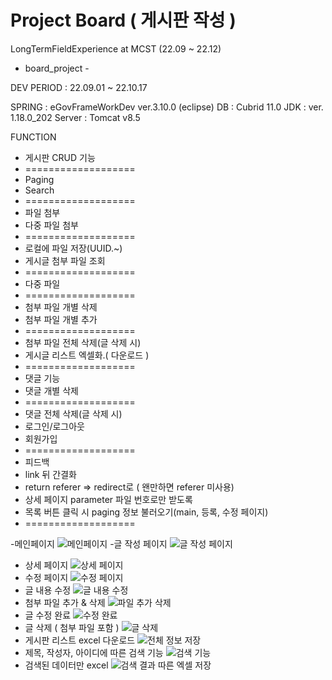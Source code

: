 
# Project Board ( 게시판 작성 )

LongTermFieldExperience at MCST (22.09 ~ 22.12)

- board_project -

DEV PERIOD : 22.09.01 ~ 22.10.17

SPRING : eGovFrameWorkDev ver.3.10.0 (eclipse)
DB : Cubrid 11.0
JDK : ver. 1.18.0_202
Server : Tomcat v8.5

FUNCTION
+ 게시판 CRUD 기능
+ ===================
+ Paging
+ Search
+ ===================
+ 파일 첨부
+ 다중 파일 첨부
+ ===================
+ 로컬에 파일 저장(UUID.~)
+ 게시글 첨부 파일 조회
+ ===================
+ 다중 파일 
+ ===================
+ 첨부 파일 개별 삭제
+ 첨부 파일 개별 추가
+ ===================
+ 첨부 파일 전체 삭제(글 삭제 시)
+ 게시글 리스트 엑셀화.( 다운로드 )
+ ===================
+ 댓글 기능
+ 댓글 개별 삭제
+ ===================
+ 댓글 전체 삭제(글 삭제 시)
+ 로그인/로그아웃
+ 회원가입
+ ===================
+ 피드백
+ link 뒤 간결화
+ return referer => redirect로
( 왠만하면 referer 미사용)
+ 상세 페이지 parameter 파일 번호로만 받도록
+ 목록 버튼 클릭 시 paging 정보 불러오기(main, 등록, 수정 페이지)
+ ===================

-메인페이지
![메인페이지](https://user-images.githubusercontent.com/33487961/194021946-cf0f2386-e8b3-43a8-85ad-15fd3d762de8.jpg)
-글 작성 페이지
![글 작성 페이지](https://user-images.githubusercontent.com/33487961/194021985-f7bac4f5-35af-41f2-a083-6301d54970fb.jpg)
- 상세 페이지
![상세 페이지](https://user-images.githubusercontent.com/33487961/194021996-6a90ec64-bebd-47ec-82c0-9b86222878bc.jpg)
- 수정 페이지
![수정 페이지](https://user-images.githubusercontent.com/33487961/194022014-1f9577bd-81e8-4326-a9bb-1801eba949d8.jpg)
- 글 내용 수정
![글 내용 수정](https://user-images.githubusercontent.com/33487961/194022028-e24b522e-2a65-4490-9850-c8277bddf2fc.jpg)
- 첨부 파일 추가 & 삭제
![파일 추가 삭제](https://user-images.githubusercontent.com/33487961/194022048-360fd325-c918-431f-9c36-91328462b232.jpg)
- 글 수정 완료
![수정 완료](https://user-images.githubusercontent.com/33487961/194022063-12947d22-ad25-4146-9686-93b5b22842e2.jpg)
- 글 삭제 ( 첨부 파일 포함 )
![글 삭제](https://user-images.githubusercontent.com/33487961/194022071-d137bc3b-efd9-44a0-92b8-604ceb1a2fde.jpg)
- 게시판 리스트 excel 다운로드
![전체 정보 저장](https://user-images.githubusercontent.com/33487961/194022141-1a3f0252-99d9-4fb1-80c3-df774a9a30ef.jpg)
- 제목, 작성자, 아이디에 따른 검색 기능
![검색 기능](https://user-images.githubusercontent.com/33487961/194022153-36f6bae4-aec5-483c-9d64-3a66c47f6a4b.jpg)
- 검색된 데이터만 excel 
![검색 결과 따른 엑셀 저장](https://user-images.githubusercontent.com/33487961/194022199-d660d28d-79b5-4dff-a0ae-895ccc8b7653.jpg)
